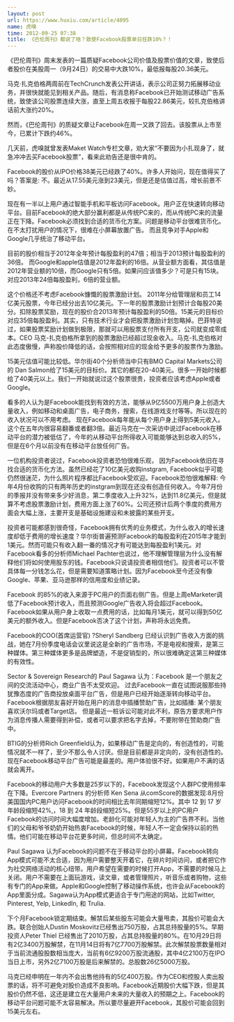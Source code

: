 ```yaml
---
layout: post
url: https://www.huxiu.com/article/4095
name: 虎嗅
time: 2012-09-25 07:38
title: 《巴伦周刊》都说了啥？致使Facebook股票单日狂跌10%？！
---
```

《巴伦周刊》周末发表的一篇质疑Facebook公司价值及股票价值的文章，致使后者股价在美股周一（9月24日）的交易中大跌10%，最低报每股20.36美元。

马克·扎克伯格两周前在TechCrunch发表公开讲话，表示公司正努力拓展移动业务，并很快就能见到相关产品。随后，有消息称Facebook已开始测试移动广告系统，致使该公司股票连续大涨，直至上周五收报于每股22.86美元，较扎克伯格讲话前大涨约20%。

然而，《巴伦周刊》的质疑文章让Facebook在周一又跌了回去。该股票从上市至今，已累计下跌约46%。

几天前，虎嗅就曾发表Maket Watch专栏文章，劝大家“不要因为小扎现身了，就急冲冲去买Facebook股票”，看来此劝告还是很中肯的。

Facebook的股价从IPO价格38美元已经跌了40%。许多人开始问，现在值得买了吗？答案是: 不。最近从17.55美元涨到23美元，但是还是估值过高，增长前景不妙。

现在有一半以上用户通过智能手机和平板访问Facebook。用户正在快速转向移动平台。目前Facebook的绝大部分赢利都是从传统PC来的，而从传统PC来的流量正在下降。Facebook必须找到合适的货币化方案。问题是移动平台很难货币化。在不太打扰用户的情况下，很难在小屏幕放置广告。 而且竞争对手Apple和Google几乎统治了移动平台。

目前的股价相当于2012年全年预计每股盈利的47倍；相当于2013预计每股盈利的36倍。 而Google和apple估值是2012年盈利的16倍。从营业额方面看，其估值是2012年营业额的10倍，而Google只有5倍。如果问应该值多少？可是只有15块。对应2013年24倍每股盈利，6倍的营业额。

这个价格还不考虑Facebook慷慨的股票激励计划。 2011年分给管理层和员工14亿美元股票，今年已经分出去10亿美元。下一年的股票激励计划预计合每股20美分。扣除股票奖励，现在的股价合2013年预计每股盈利的50倍。15美元的目标价对应35倍每股盈利。其实，只有技术行业才会把股票激励计划忽略掉。巴菲特说过，如果股票奖励计划做到极限，那就可以用股票支付所有开支，公司就变成零成本。CEO 马克-扎克伯格所拿到的股票激励已经超过现金收入。马克-扎克伯格对此态度傲慢，声称股价降低的话，会按照相对应的现金给予更多的股票作为激励。

15美元估值可能比较低。华尔街40个分析师当中只有BMO Capital Markets公司的 Dan Salmon给了15美元的目标价。其它的都在20-40美元。很多一开始时候都给了40美元以上。我们一开始就说过这个股票很贵，投资者应该考虑Apple或者Google。

看多的人认为是Facebook能找到有效的方法，能够从9亿5500万用户身上创造大量收入，例如移动和桌面广告，电子商务，搜索，在线游戏支付等等。所以现在的收入状况可以不用考虑。 现在Facebook每年能从每个用户身上得到5美元收入。这个在五年内很容易翻番或者翻3倍。最近马克在一次采访中说过Facebook在移动平台的潜力被低估了，今年的从移动平台所得收入可能能够达到总收入的5%，但是在6个月以前没有在移动平台放任何广告。

一位机构投资者说过，Facebook投资者恐怕很难乐观， 因为Facebook依旧在寻找合适的货币化方法。虽然已经花了10亿美元收购instgram, Facebook似乎可能仍然很迷茫，为什么照片程序都比Facebook受欢迎。Facebook恐怕很难解释: 今年4月份收购的只有两年历史的instgram到现在还没有创造任何收入。今年7月份的季报并没有带来多少好消息，第二季度收入上升32%，达到11.8亿美元，但是就算不考虑股票激励计划，费用方面上涨了60%。公司还预计后两个季度的费用方面会大幅上涨，主要开支是基础设施建设和未披露的某些开支。

投资者可能都感到很奇怪，Facebook拥有优秀的业务模式，为什么收入的增长速度却低于费用的增长速度？华尔街普遍预测Facebook的每股盈利在2015年才能到1美元。然而可能只有收入翻一番的情况才有可能达到每股盈利1美元。对Facebook看多的分析师Michael Pachter也说过，他不理解管理层为什么没有解释他们将如何使用股东的钱。Facebook只说请投资者相信他们。投资者可以不管具体每一分钱怎么花，但是需要知道策略计划。因为Facebook至今还没有像Google、苹果、亚马逊那样的信用度和业绩记录。

Facebook 的85%的收入来源于PC用户的页面右侧广告。但是上周eMarketer调低了Facebook预计收入，而且预测Google广告收入将会超过Facebook。Facebook如果从用户身上收取一点费用的话，比如每月1美元，就可以得到50亿美元的额外收入。但是Facebook否决了这个计划，声称将永远免费。

Facebook的COO(首席运营官) ?Sheryl Sandberg 已经认识到广告收入方面的挑战，她在7月份季度电话会议里说这是全新的广告市场，不是电视和搜索，是第三种媒体。第三种媒体更多是品牌塑造，不是促销型的，所以很难确定这第三种媒体的有效性。

Sector & Sovereign Research的 Paul Sagawa 认为：Facebook 是一个朋友之间的交流活动中心，商业广告不太受欢迎。 过去Facebook一直在试图说服那些持犹豫态度的广告商投放桌面平台广告，但是用户已经开始逐渐转向移动平台。Facebook根据朋友喜好开始在用户的消息中插播赞助广告，比如插播: 某个朋友喜欢沃尔玛或者Target店。 但是最近一桩诉讼可能对此不利，原告方要求用户作为消息传播人需要得到补偿，或者可以要求把名字去掉，不要附带在赞助商广告中。

BTIG的分析师Rich Greenfield认为，如果移动广告是定向的，有创造性的，可能情况就不一样了，至少不那么令人讨厌。但是目前都是非定向的，没有创造性的。现在Facebook移动平台广告可能是最差的。用户体验很不好。如果用户不满的话就会离开。

Facebook的移动用户大多数是25岁以下的，Facebook发现这个人群PC使用频率在下降。Evercore Partners 的分析师 Ken Sena 从comScore的数据发现:8月份美国国内PC用户访问Facebook的时间相比去年同期缩短12%。其中 12 到 17 岁年龄段缩短42%,，18 到 24 年龄段缩短25%。但是55岁以上的PC用户Facebook的访问时间大幅度增加。老龄化可能对年轻人为主的广告界不利。当他们的父母和爷爷奶奶开始热衷Facebook的时候，年轻人不一定会保持以前的热情。他们可能在移动平台花更多时间，但总时间不太确定。

Paul Sagawa 认为Facebook的问题不在于移动平台的小屏幕。Facebook转向App模式可能不太合适，因为用户需要整天开着它，在碎片时间访问，或者把它作为社交网络活动的核心纽带。用户希望在需要的时候打开App，不需要的时候马上关闭。用户不需要在上面玩游戏，读文章，或者管理照片，听音乐或者购物，这些有专门的App来做。Apple和Google控制了移动操作系统，也许会从Facebook的App里面分成。Sagawa认为App模式更适合于专门用途的网站，比如Twitter, Pinterest, Yelp, LinkedIn, 和 Trulia.

下个月Facebook锁定期结束。解禁后某些股东可能会大量甩卖，其股价可能会大跌。联合创始人Dustin Moskovitz已经售出750万股，占其总持股量的5%。早期投资人Peter Thiel 已经售出了2010万股，占其总持股量的80%。在10月29日将有2亿3400万股解禁，在11月14日将有7亿7700万股解禁。此次解禁股票数量相对于当前流通股股数相当庞大，当前有6亿9200万股流通股，其中4亿2100万在IPO当日上市，另外2亿7100万股是后来解禁的。总股数26亿5000万股。

马克已经申明在一年内不会出售他持有的5亿400万股。作为CEO和控股人卖出股票的话，将不可避免对股价造成不良影响。Facebook近期股价大幅下跌，但是其股价仍然不低，这还是建立在大量用户未来的大量收入的预期之上。Facebook的移动平台问题可能不太容易解决。所以要尽量避开Facebook，其股价可能会回到15美元左右。

